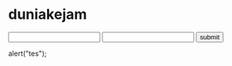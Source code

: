# duniakejam

<!DOCTYPE html>
<html>
<head>
	<title>tes tis</title>
	<meta charset="utf-8">
</head>
<body>

<form id="formboy">
	<input type="text" name="Username" id="username">
	<input type="password" name=""
	 id="password">
	<button id="btnsubmit" type="submit">submit</button> 

</form>

<script type="text/javascript">
	var username = document.getElementById('username');
	var password = document.getElementById('password');
	var btnSubmit = document.getElementById('btnsubmit');
	var formBoy = document.getElementById('formboy');


	// btnSubmit.onclick = formValid;
	formBoy.onsubmit = formValid;


	function formValid(){
		if(username.value == '' || username.value.length < 5){
			alert('Username Salah');
		}else if(password.value == '' || password.value.length < 5){
			alert('password salah');
		}else{
			alert('username ga salah');
		}
	}
</script>



</body>
</html>


alert("tes");
